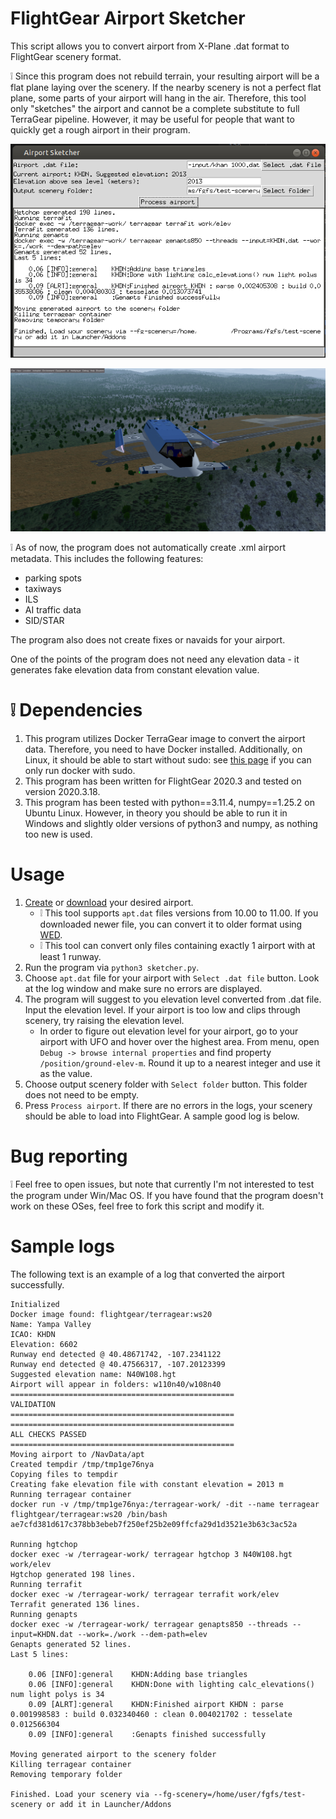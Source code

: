 # FlightGear Airport Sketcher

This script allows you to convert airport from X-Plane .dat format to FlightGear scenery format.

❕ Since this program does not rebuild terrain, your resulting airport will be a flat plane laying over the scenery. If the nearby scenery is not a perfect flat plane, some parts of your airport will hang in the air. Therefore, this tool only "sketches" the airport and cannot be a complete substitute to full TerraGear pipeline. However, it may be useful for people that want to quickly get a rough airport in their program.

![](docs-images/2023-08-06_23-14.png)

![](docs-images/fgfs-20230806201655.png)

❕ As of now, the program does not automatically create .xml airport metadata. This includes the following features:

- parking spots
- taxiways
- ILS
- AI traffic data
- SID/STAR

The program also does not create fixes or navaids for your airport.

One of the points of the program does not need any elevation data - it generates fake elevation data from constant elevation value.

# ❕ Dependencies

1. This program utilizes Docker TerraGear image to convert the airport data. Therefore, you need to have Docker installed. Additionally, on Linux, it should be able to start without sudo: see [this page](https://docs.docker.com/engine/install/linux-postinstall/) if you can only run docker with sudo.
2. This program has been written for FlightGear 2020.3 and tested on version 2020.3.18.
3. This program has been tested with python==3.11.4, numpy==1.25.2 on Ubuntu Linux. However, in theory you should be able to run it in Windows and slightly older versions of python3 and numpy, as nothing too new is used.

# Usage

1. [Create](https://developer.x-plane.com/tools/worldeditor/) or [download](https://gateway.x-plane.com/airports) your desired airport.
    - ❕ This tool supports `apt.dat` files versions from 10.00 to 11.00. If you downloaded newer file, you can convert it to older format using [WED](https://developer.x-plane.com/tools/worldeditor/).
    - ❕ This tool can convert only files containing exactly 1 airport with at least 1 runway.
2. Run the program via `python3 sketcher.py`.
3. Choose `apt.dat` file for your airport with `Select .dat file` button. Look at the log window and make sure no errors are displayed.
4. The program will suggest to you elevation level converted from .dat file. Input the elevation level. If your airport is too low and clips through scenery, try raising the elevation level.
    - In order to figure out elevation level for your airport, go to your airport with UFO and hover over the highest area. From menu, open `Debug -> browse internal properties` and find property `/position/ground-elev-m`. Round it up to a nearest integer and use it as the value.
5. Choose output scenery folder with `Select folder` button. This folder does not need to be empty.
6. Press `Process airport`. If there are no errors in the logs, your scenery should be able to load into FlightGear. A sample good log is below.

# Bug reporting

❕ Feel free to open issues, but note that currently I'm not interested to test the program under Win/Mac OS. If you have found that the program doesn't work on these OSes, feel free to fork this script and modify it.

# Sample logs

The following text is an example of a log that converted the airport successfully.

```
Initialized
Docker image found: flightgear/terragear:ws20
Name: Yampa Valley
ICAO: KHDN
Elevation: 6602
Runway end detected @ 40.48671742, -107.2341122
Runway end detected @ 40.47566317, -107.20123399
Suggested elevation name: N40W108.hgt
Airport will appear in folders: w110n40/w108n40
==================================================
VALIDATION
==================================================
==================================================
ALL CHECKS PASSED
==================================================
Moving airport to /NavData/apt
Created tempdir /tmp/tmp1ge76nya
Copying files to tempdir
Creating fake elevation file with constant elevation = 2013 m
Running terragear container
docker run -v /tmp/tmp1ge76nya:/terragear-work/ -dit --name terragear flightgear/terragear:ws20 /bin/bash
ae7cfd381d617c378bb3ebeb7f250ef25b2e09ffcfa29d1d3521e3b63c3ac52a

Running hgtchop
docker exec -w /terragear-work/ terragear hgtchop 3 N40W108.hgt work/elev
Hgtchop generated 198 lines.
Running terrafit
docker exec -w /terragear-work/ terragear terrafit work/elev
Terrafit generated 136 lines.
Running genapts
docker exec -w /terragear-work/ terragear genapts850 --threads --input=KHDN.dat --work=./work --dem-path=elev
Genapts generated 52 lines.
Last 5 lines:

    0.06 [INFO]:general    KHDN:Adding base triangles
    0.06 [INFO]:general    KHDN:Done with lighting calc_elevations() num light polys is 34
    0.09 [ALRT]:general    KHDN:Finished airport KHDN : parse 0.001998583 : build 0.032340460 : clean 0.004021702 : tesselate 0.012566304
    0.09 [INFO]:general    :Genapts finished successfully

Moving generated airport to the scenery folder
Killing terragear container
Removing temporary folder

Finished. Load your scenery via --fg-scenery=/home/user/fgfs/test-scenery or add it in Launcher/Addons
```